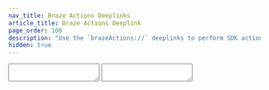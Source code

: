 ```yaml
---
nav_title: Braze Actions Deeplinks
article_title: Braze Actions Deeplink
page_order: 100
description: "Use the `brazeActions://` deeplinks to perform SDK actions within messaging channel buttons"
hidden: true
---
```



<textarea id="braze-actions-output"></textarea>
<textarea id="braze-actions-input"></textarea>
<script>
(function(){
    const input = document.getElementById('braze-actions-input');
    const output = document.getElementById('braze-actions-output');
    var debouncer;
    input.onchange = function(event){
        clearTimeout(debouncer);
        setTimeout(function(){
            try {
                const jsonString = toBinary(JSON.stringify(event.target.innerText));
                output.innerText = `brazeActions://v1/${toBinary(jsonString)}`
            } catch(e){
                output.innerText = `Invalid JSON`;
            }
        }, 100);
    }

    function toBinary(string) {
        const codeUnits = new Uint16Array(string.length);
        for (let i = 0; i < codeUnits.length; i++) {
            codeUnits[i] = string.charCodeAt(i);
        }
        return btoa(String.fromCharCode(...new Uint8Array(codeUnits.buffer)));
    }
})();
</script>
